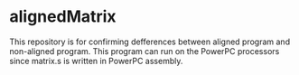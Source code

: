 # alignedMatrix
This repository is for confirming defferences between aligned program and non-aligned program. This program can run on the PowerPC processors since matrix.s is written in PowerPC assembly.
